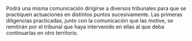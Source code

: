 Podrá una misma comunicación dirigirse a diversos tribunales para que se practiquen actuaciones en distintos puntos sucesivamente. Las primeras diligencias practicadas, junto con la comunicación que las motive, se remitirán por el tribunal que haya intervenido en ellas al que deba continuarlas en otro territorio.